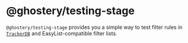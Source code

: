 # @ghostery/testing-stage

`@ghostery/testing-stage` provides you a simple way to test filter rules in [`TrackerDB`](https://github.com/ghostery/trackerdb) and EasyList-compatible filter lists.
